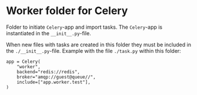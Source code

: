 # Worker folder for Celery

Folder to initiate `Celery`-app and import tasks. The `Celery`-app is instantiated in the `__init__.py`-file.

When new files with tasks are created in this folder they must be included in the `./__init__.py`-file. Example with the file `./task.py` within this folder:

```
app = Celery(
    "worker",
    backend="redis://redis",
    broker="amqp://guest@queue//",
    include=["app.worker.test"],
)
```
